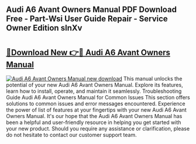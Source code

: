 ## Audi A6 Avant Owners Manual PDF Download Free - Part-Wsi User Guide Repair - Service Owner Edition sInXv

# <h2><a href="http://bc60588.oget.top/?id=Audi+A6+Avant+Owners+Manual">🔗Download New 👉🔴 Audi A6 Avant Owners Manual</a></h2>

[![Audi A6 Avant Owners Manual new download](https://i.imgur.com/5g1atiW.png)](http://bc60588.oget.top/?id=Audi+A6+Avant+Owners+Manual)
This manual unlocks the potential of your new Audi A6 Avant Owners Manual. Explore its features, learn how to install, operate, and maintain it seamlessly. Troubleshooting Guide Audi A6 Avant Owners Manual for Common Issues This section offers solutions to common issues and error messages encountered. Experience the power of list of features at your fingertips with your new Audi A6 Avant Owners Manual. It's our hope that the Audi A6 Avant Owners Manual has been a helpful and user-friendly resource in helping you get started with your new product. Should you require any assistance or clarification, please do not hesitate to contact our customer support team.
